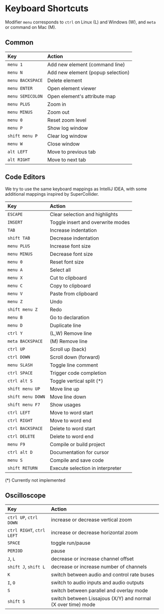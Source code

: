 # Keyboard Shortcuts

Modifier `menu` corresponds to `ctrl` on Linux (L) and Windows (W), 
and `meta` or command on Mac (M).

## Common

|**Key**            |**Action**                         |
|:------------------|:----------------------------------|
|`menu 1`           |Add new element (command line)     |
|`menu N`           |Add new element (popup selection)  |
|`menu BACKSPACE`   |Delete element                     |
|`menu ENTER`       |Open element viewer                |
|`menu SEMICOLON`   |Open element's attribute map       |
|`menu PLUS`        |Zoom in                            |
|`menu MINUS`       |Zoom out                           |
|`menu 0`           |Reset zoom level                   |
|`menu P`           |Show log window                    |
|`shift menu P`     |Clear log window                   |
|`menu W`           |Close window                       |
|`alt LEFT`         |Move to previous tab               |
|`alt RIGHT`        |Move to next tab                   |

## Code Editors

We try to use the same keyboard mappings as IntelliJ IDEA, with some additional mappings inspired by SuperCollider.

|**Key**            |**Action**                         |
|:------------------|:----------------------------------|
|`ESCAPE`           |Clear selection and highlights     |
|`INSERT`           |Toggle insert and overwrite modes  |
|`TAB`              |Increase indentation               |
|`shift TAB`        |Decrease indentation               |
|`menu PLUS`        |Increase font size                 |
|`menu MINUS`       |Decrease font size                 |
|`menu 0`           |Reset font size                    |
|`menu A`           |Select all                         |
|`menu X`           |Cut to clipboard                   |
|`menu C`           |Copy to clipboard                  |
|`menu V`           |Paste from clipboard               |
|`menu Z`           |Undo                               |
|`shift menu Z`     |Redo                               |
|`menu B`           |Go to declaration                  |
|`menu D`           |Duplicate line                     |
|`ctrl Y`           |(L,W) Remove line                  |
|`meta BACKSPACE`   |(M)   Remove line                  |
|`ctrl UP`          |Scroll up (back)                   |
|`ctrl DOWN`        |Scroll down (forward)              |
|`menu SLASH`       |Toggle line comment                |
|`ctrl SPACE`       |Trigger code completion            |
|`ctrl alt S`       |Toggle vertical split (*)          |
|`shift menu UP`    |Move line up                       |
|`shift menu DOWN`  |Move line down                     |
|`shift menu F7`    |Show usages                        |
|`ctrl LEFT`        |Move to word start                 |
|`ctrl RIGHT`       |Move to word end                   |
|`ctrl BACKSPACE`   |Delete to word start               |
|`ctrl DELETE`      |Delete to word end                 |
|`menu F9`          |Compile or build project           |
|`ctrl alt D`       |Documentation for cursor           |
|`menu S`           |Compile and save code              |
|`shift RETURN`     |Execute selection in interpreter   |

(*) Currently not implemented

## Oscilloscope

|**Key**                  |**Action**                                                   |
|:------------------------|:------------------------------------------------------------|
|`ctrl UP`, `ctrl DOWN`   |increase or decrease vertical zoom                           |
|`ctrl RIGHT`, `ctrl LEFT`|increase or decrease horizontal zoom                         |
|`SPACE`                  |toggle run/pause                                             |
|`PERIOD`                 |pause                                                        |
|`J`, `L`                 |decrease or increase channel offset                          |
|`shift J`, `shift L`     |decrease or increase number of channels                      |
|`K`                      |switch between audio and control rate buses                  |
|`I`, `O`                 |switch to audio inputs and audio outputs                     |
|`S`                      |switch between parallel and overlay mode                     |
|`shift S`                |switch between Lissajous (X/Y) and normal (X over time) mode |
